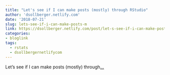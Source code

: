 ```yaml
---
title: "Let's see if I can make posts (mostly) through RStudio"
author: 'dsollberger.netlify.com'
date: '2018-07-21'
slug: lets-see-if-i-can-make-posts-m
link: https://dsollberger.netlify.com/post/let-s-see-if-i-can-make-posts-mostly-through-rstudio/
categories:
- bloglink
tags:
  - rstats
  - dsollbergernetlifycom
---
```


Let’s see if I can make posts (mostly) through[... <i class="fas fa-external-link-alt"></i>](https://dsollberger.netlify.com/post/let-s-see-if-i-can-make-posts-mostly-through-rstudio/)

